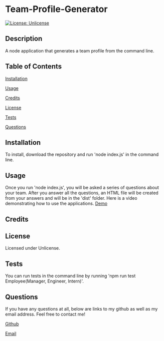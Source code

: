 # Team-Profile-Generator

[![License: Unlicense](https://img.shields.io/badge/license-Unlicense-blue.svg)](http://unlicense.org/)

## Description
A node application that generates a team profile from the command line.

## Table of Contents
[Installation](#installation)

[Usage](#usage)

[Credits](#credits)

[License](#license)

[Tests](#tests)

[Questions](#questions)

## Installation
To install, download the repository and run 'node index.js' in the command line.

## Usage
Once you run 'node index.js', you will be asked a series of questions about your team. After you answer all the questions, an HTML file will be created from your answers and will be in the 'dist' folder. Here is a video demonstrating how to use the applications. [Demo]()

## Credits

## License
Licensed under Unlicense.

## Tests
You can run tests in the command line by running 'npm run test Employee(Manager, Engineer, Intern)'.

## Questions
If you have any questions at all, below are links to my github as well as my email address. Feel free to contact me!

<a href="https://github.com/HayleyMcHugh">Github</a>

<a href="mailto:hayleym522@gmail.com">Email</a> 
